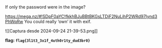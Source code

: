 If only the password were in the image?

https://mega.nz/#!SDpF0aYC!fkkhBJuBBtBKGsLTDiF2NuLihP2WRd97Iynd3PhWqRw You could really ‘own’ it with exif.

![[Captura desde 2024-09-24 21-39-53.png]]

**flag: `flag{3l1t3_3x1f_4uth0r1ty_dud3br0}`**